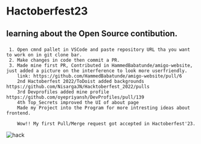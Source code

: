 # Hactoberfest23
## learning about the Open Source contibution.
###
     1. Open cmnd pallet in VSCode and paste repository URL tha you want to work on in git clone bar.
     2. Make changes in code then commit a PR.
     3. Made mine first PR, Contributed in HammedBabatunde/amigo-website, just added a picture on the interference to look more userfriendly.
        link: https://github.com/HammedBabatunde/amigo-website/pull/6
        2nd Hactoberfest 2022/ToDoist added backgrounds https://github.com/NisargaJN/Hacktoberfest_2022/pulls
        3rd Devprofiles added mine profile https://github.com/oyepriyansh/DevProfiles/pull/139
        4th Top_Secrets improved the UI of about page
        Made my Project into the Program for more intresting ideas about frontend.
        
        Wow!! My first Pull/Merge request got accepted in Hactoberfest'23. 
![hack](https://github.com/gauravtomar7/Hacktoberfest23/assets/116975109/194b55bf-8a63-4eeb-b2cb-ba394cc278c9)

